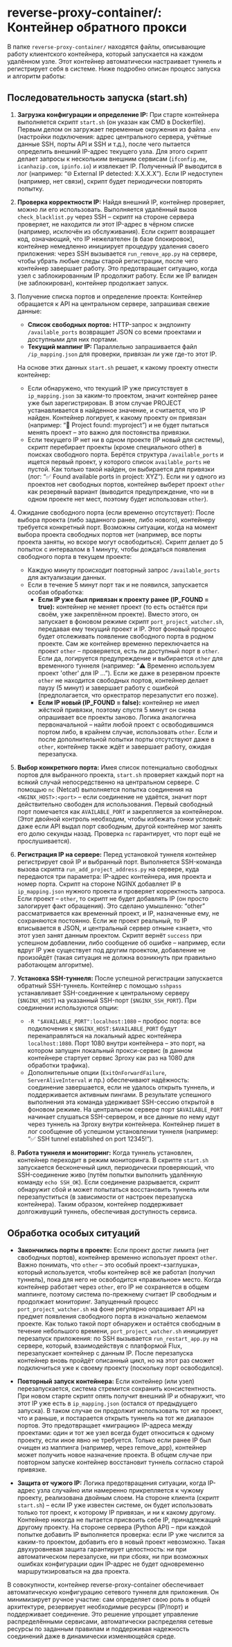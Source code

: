 # reverse-proxy-container/: Контейнер обратного прокси

В папке `reverse-proxy-container/` находятся файлы, описывающие работу клиентского контейнера, который запускается на каждом удалённом узле. Этот контейнер автоматически настраивает туннель и регистрирует себя в системе. Ниже подробно описан процесс запуска и алгоритм работы:

## Последовательность запуска (start.sh)

1. **Загрузка конфигурации и определение IP:** При старте контейнера выполняется скрипт `start.sh` (он указан как CMD в Dockerfile). Первым делом он загружает переменные окружения из файла `.env` (настройки подключения: адрес центрального сервера, учётные данные SSH, порты API и SSH и т.д.), после чего пытается определить внешний IP-адрес текущего узла. Для этого скрипт делает запросы к нескольким внешним сервисам (`ifconfig.me`, `icanhazip.com`, `ipinfo.io`) и извлекает IP. Полученный IP выводится в лог (например: “🌐 External IP detected: X.X.X.X”). Если IP недоступен (например, нет связи), скрипт будет периодически повторять попытку.

2. **Проверка корректности IP:** Найдя внешний IP, контейнер проверяет, можно ли его использовать. Выполняется удалённый вызов `check_blacklist.py` через SSH – скрипт на стороне сервера проверяет, не находится ли этот IP-адрес в чёрном списке (например, исключён из обслуживания). Если скрипт возвращает код, означающий, что IP нежелателен (в базе блокировок), контейнер немедленно инициирует процедуру удаления своего приложения: через SSH вызывается `run_remove_app.py` на сервере, чтобы убрать любые следы старой регистрации, после чего контейнер завершает работу. Это предотвращает ситуацию, когда узел с заблокированным IP продолжит работу. Если же IP валиден (не заблокирован), контейнер продолжает запуск.

3. Получение списка портов и определение проекта: Контейнер обращается к API на центральном сервере, запрашивая свежие данные:
    * **Список свободных портов:** HTTP-запрос к эндпоинту `/available_ports` возвращает JSON со всеми проектами и доступными для них портами.
    * **Текущий маппинг IP:** Параллельно запрашивается файл `/ip_mapping.json` для проверки, привязан ли уже где-то этот IP.

    На основе этих данных `start.sh` решает, к какому проекту отнести контейнер:

    * Если обнаружено, что текущий IP уже присутствует в `ip_mapping.json` за каким-то проектом, значит контейнер ранее уже был зарегистрирован. В этом случае PROJECT устанавливается в найденное значение, и считается, что IP найден. Контейнер логирует, к какому проекту он привязан (например: “📡 Project found: myproject”) и не будет пытаться менять проект – это важно для постоянства привязки.
    * Если текущего IP нет ни в одном проекте (IP новый для системы), скрипт перебирает проекты (кроме специального other) в поисках свободного порта. Берётся структура `/available_ports` и ищется первый проект, у которого список `available_ports` не пустой. Как только такой найден, он выбирается для привязки (лог: “✅ Found available ports in project: XYZ”). Если ни у одного из проектов нет свободных портов, контейнер выберет проект `other` как резервный вариант (выводится предупреждение, что ни в одном проекте нет мест, поэтому будет использован `other`).

4. Ожидание свободного порта (если временно отсутствует): После выбора проекта (либо заданного ранее, либо нового), контейнеру требуется конкретный порт. Возможны ситуации, когда на момент выбора проекта свободных портов нет (например, все порты проекта заняты, но вскоре могут освободиться). Скрипт делает до 5 попыток с интервалом в 1 минуту, чтобы дождаться появления свободного порта в текущем проекте:
    * Каждую минуту происходит повторный запрос `/available_ports` для актуализации данных.
    * Если в течение 5 минут порт так и не появился, запускается особая обработка:
        * **Если IP уже был привязан к проекту ранее (IP_FOUND = true):** контейнер не меняет проект (то есть остаётся при своём, уже закреплённом проекте). Вместо этого, он запускает в фоновом режиме скрипт `port_project_watcher.sh`, передавая ему текущий проект и IP. Этот фоновый процесс будет отслеживать появление свободного порта в родном проекте. Сам же контейнер временно переключается на проект `other` – проверяется, есть ли доступный порт в `other`. Если да, логируется предупреждение и выбирается `other` для временного туннеля (например: “⚠️ Временно используем проект 'other' для IP ...”). Если же даже в резервном проекте `other` не находится свободных портов, контейнер делает паузу (5 минут) и завершает работу с ошибкой (предполагается, что оркестратор перезапустит его позже).
        * **Если IP новый (IP_FOUND = false):** контейнер не имел жёсткой привязки, поэтому спустя 5 минут он снова опрашивает все проекты заново. Логика аналогична первоначальной – найти любой проект с освободившимся портом либо, в крайнем случае, использовать `other`. Если и после дополнительной попытки порты отсутствуют даже в `other`, контейнер также ждёт и завершает работу, ожидая перезапуска.

5. **Выбор конкретного порта:** Имея список потенциально свободных портов для выбранного проекта, `start.sh` проверяет каждый порт на всякий случай непосредственно на центральном сервере. С помощью `nc` (Netcat) выполняется попытка соединения на `<NGINX_HOST>:<port>` – если соединение не удаётся, значит порт действительно свободен для использования. Первый свободный порт помечается как `AVAILABLE_PORT` и закрепляется за контейнером. (Этот двойной контроль необходим, чтобы избежать гонки условий: даже если API выдал порт свободным, другой контейнер мог занять его долю секунды назад. Проверка `nc` гарантирует, что порт ещё не прослушивается).

6. **Регистрация IP на сервере:** Перед установкой туннеля контейнер регистрирует свой IP и выбранный порт. Выполняется SSH-команда вызова скрипта `run_add_project_address.py` на сервере, куда передаются три параметра: IP-адрес контейнера, имя проекта и номер порта. Скрипт на стороне NGINX добавляет IP в `ip_mapping.json` нужного проекта и проверяет корректность запроса. Если проект – `other`, то скрипт не будет добавлять IP (он просто залогирует факт обращения). Это сделано умышленно: “other” рассматривается как временный проект, и IP, назначенные ему, не сохраняются постоянно. Если же проект реальный, то IP вписывается в JSON, и центральный сервер отныне «знает», что этот узел занят данным проектом. Скрипт вернёт `success` при успешном добавлении, либо сообщение об ошибке – например, если вдруг IP уже существует под другим проектом, добавление не произойдёт (такая ситуация не должна возникнуть при правильно работающем алгоритме).

7. **Установка SSH-туннеля:** После успешной регистрации запускается обратный SSH-туннель. Контейнер с помощью `sshpass` устанавливает SSH-соединение к центральному серверу (`$NGINX_HOST`) на указанный SSH-порт (`$NGINX_SSH_PORT`). При соединении используются опции:
    * `-R "$AVAILABLE_PORT":localhost:1080` – проброс порта: все подключения к `$NGINX_HOST:$AVAILABLE_PORT` будут перенаправляться на локальный адрес контейнера `localhost:1080`. Порт 1080 внутри контейнера – это порт, на котором запущен локальный прокси-сервис (в данном контейнере стартует сервис 3proxy как раз на 1080 для обработки трафика).
    * Дополнительные опции (`ExitOnForwardFailure`, `ServerAliveInterval` и пр.) обеспечивают надёжность: соединение завершается, если не удалось открыть туннель, и поддерживается активным пингами.
  В результате успешного выполнения эта команда удерживает SSH-сессию открытой в фоновом режиме. На центральном сервере порт `$AVAILABLE_PORT` начинает слушаться SSH-сервером, и все данные по нему идут через туннель на 3proxy внутри контейнера. Контейнер пишет в лог сообщение об успешном установлении туннеля (например: “✅ SSH tunnel established on port 12345!”).

8. **Работа туннеля и мониторинг:** Когда туннель установлен, контейнер переходит в режим мониторинга. В скрипте `start.sh` запускается бесконечный цикл, периодически проверяющий, что SSH-соединение живо (путём попытки выполнить удалённую команду `echo SSH_OK`). Если соединение разрывается, скрипт обнаружит сбой и может попытаться восстановить туннель или перезапуститься (в зависимости от настроек перезапуска контейнера). Таким образом, контейнер поддерживает долгоживущий туннель, обеспечивая доступность сервиса.

## Обработка особых ситуаций
* **Закончились порты в проекте:** Если проект достиг лимита (нет свободных портов), контейнер временно использует проект `other`. Важно понимать, что `other` – это особый проект-«заглушка», который используется, чтобы контейнер всё же работал (получил туннель), пока для него не освободится «правильное» место. Когда контейнер работает через `other`, его IP не сохраняется в общем маппинге, поэтому система по-прежнему считает IP свободным и продолжает мониторинг. Запущенный процесс `port_project_watcher.sh` на фоне регулярно опрашивает API на предмет появления свободного порта в изначально желаемом проекте. Как только такой порт обнаружен и остаётся свободным в течение небольшого времени, `port_project_watcher.sh` инициирует перезапуск приложения: по SSH вызывается `run_restart_app.py` на сервере, который, взаимодействуя с платформой Flux, перезапускает контейнер с данным IP. После перезапуска контейнер вновь пройдёт описанный цикл, но на этот раз сможет подключиться уже к своему проекту (поскольку порт освободился).

* **Повторный запуск контейнера:** Если контейнер (или узел) перезапускается, система стремится сохранить консистентность. При новом старте скрипт опять получит внешний IP и обнаружит, что этот IP уже есть в `ip_mapping.json` (остался от предыдущего запуска). В таком случае он продолжит использовать тот же проект, что и раньше, и постарается открыть туннель на тот же диапазон портов. Это предотвращает «миграцию» IP-адреса между проектами: один и тот же узел всегда будет относиться к одному проекту, если иное явно не требуется. Только если ранее IP был очищен из маппинга (например, через remove_app), контейнер может получить новое назначение проекта. В общем случае при повторном запуске контейнер восстановит туннель согласно старой привязке.

* **Защита от чужого IP:** Логика предотвращения ситуации, когда IP-адрес узла случайно или намеренно прикрепляется к чужому проекту, реализована двойным слоем. На стороне клиента (скрипт `start.sh`) – если IP уже известен системе, он будет использовать только тот проект, к которому IP привязан, и ни к какому другому. Контейнер никогда не пытается присвоить себе IP, принадлежащий другому проекту. На стороне сервера (Python API) – при каждой попытке добавить IP выполняется проверка: если IP уже числится за каким-то проектом, добавить его в новый проект невозможно. Такая двухуровневая защита гарантирует целостность: ни при автоматическом перезапуске, ни при сбоях, ни при возможных ошибках конфигурации один IP-адрес не будет одновременно маршрутизироваться на два проекта.

В совокупности, контейнер reverse-proxy-container обеспечивает автоматическую конфигурацию сетевого туннеля для приложения. Он минимизирует ручное участие: сам определяет свою роль в общей архитектуре, резервирует необходимые ресурсы (IP/порт) и поддерживает соединение. Это решение упрощает управление распределёнными сервисами, автоматически распределяя сетевые ресурсы по заданным правилам и поддерживая надежность соединений даже в динамически изменяющейся среде.